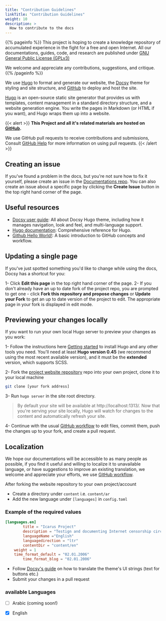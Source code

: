 ```yaml
---
title: "Contribution Guidelines"
linkTitle: "Contribution Guidelines"
weight: 10
description: >
  How to contribute to the docs
---
```


{{% pageinfo %}}
This project is hoping to create a knowledge repository of accumulated experience in the fight for a free and open Internet. All our documentations, guides, code, and research are published under [GNU General Public License (GPLv3)](https://www.gnu.org/licenses/quick-guide-gplv3.html)

We welcome and appreciate any contributions, suggestions, and critique.
{{% /pageinfo %}}

We use [Hugo](https://gohugo.io/) to format and generate our website, the
[Docsy](https://github.com/google/docsy) theme for styling and site structure,
and [GitHub](https://www.github.com/) to deploy and host the site.


[Hugo](https://gohugo.io/) is an open-source static site generator that provides us with templates,
content management in a standard directory structure, and a website generation
engine. You write the pages in Markdown (or HTML if you want), and Hugo wraps them up into a website.

{{< alert >}}
**This Project and all it's related materials are hosted on [GitHub](https://github.com/icaruslab).**

We use GitHub pull requests to receive contributions and submissions,  Consult [GitHub Help](https://help.github.com/articles/about-pull-requests/) for more information on using pull requests.
{{< /alert >}}

## Creating an issue

If you've found a problem in the docs, but you're not sure how to fix it yourself, please create an issue in the [Documentations repo](https://github.com/icaruslab/docs/issues). You can also create an issue about a specific page by clicking the **Create Issue** button in the top right hand corner of the page.

## Useful resources

* [Docsy user guide](https://www.docsy.dev/docs/): All about Docsy Hugo theme, including how it manages navigation, look and feel, and multi-language support.
* [Hugo documentation](https://gohugo.io/documentation/): Comprehensive reference for Hugo.
* [Github Hello World!](https://guides.github.com/activities/hello-world/): A basic introduction to GitHub concepts and workflow.


## Updating a single page

If you've just spotted something you'd like to change while using the docs, Docsy has a shortcut for you:

1- Click **Edit this page** in the top right hand corner of the page.
2- If you don't already have an up to date fork of the project repo, you are prompted to get one - click **Fork this repository and propose changes** or **Update your Fork** to get an up to date version of the project to edit. The appropriate page in your fork is displayed in edit mode.

## Previewing your changes locally

If you want to run your own local Hugo server to preview your changes as you work:

1- Follow the instructions here [Getting started](https://gohugo.io/getting-started/quick-start/) to install Hugo and any other tools you need. You'll need at least **Hugo version 0.45** (we recommend using the most recent available version), and it must be the **extended** version, which supports SCSS.

2- Fork the [project website repository](https://github.com/icaruslab/docs) repo into your own project, clone it to your local machine

```bash
git clone [your fork address]
```

3- Run `hugo server` in the site root directory.

>By default your site will be available at http://localhost:1313/. Now that you're serving your site locally, Hugo will watch for changes to the content and automatically refresh your site.

4- Continue with the usual [GitHub workflow](https://guides.github.com/activities/hello-world/) to edit files, commit them, push the changes up to your fork, and create a pull request.

## Localization

We hope our documentations will be accessible to as many people as possible, if you find it useful and willing to localize it to unavailable language, or have suggestions to improve an existing translation, we welcome and appreciate your efforts, we use [GitHub workflow](https://guides.github.com/activities/hello-world/).

After forking the website repository to your own project/account

- Create a directory under `content` i.e. `content/ar`
- Add the new language under `[languages]` in `config.toml`

### Example of the required values

```toml
[languages.en]
		title = "Icarus Project"
		description = "Testign and documenting Internet censorship circumvention techniques"
		languageName ="English"
		languagedirection = "ltr"
		contentDir = "content/en"
    weight = 1
    time_format_default = "02.01.2006"
		time_format_blog = "02.01.2006"
```
- Follow [Docsy's guide](https://www.docsy.dev/docs/language/#internationalization-bundles) on how to translate the theme's UI strings (text for buttons etc.)
- Submit your changes in a pull request

### available Languages

- [ ] Arabic (coming soon!)

- [x] English
